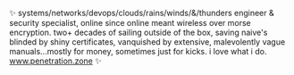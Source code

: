 ✨ systems/networks/devops/clouds/rains/winds/&/thunders engineer & security specialist, online since online meant wireless over morse encryption. two+ decades of sailing outside of the box, saving naive's blinded by shiny certificates, vanquished by extensive, malevolently vague manuals...mostly for money, sometimes just for kicks. i love what i do. www.penetration.zone ✨
